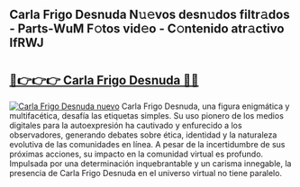 ## Carla Frigo Desnuda N𝚞𝚎vos desn𝚞dos filtr𝚊dos - Parts-WuM F𝚘tos vid𝚎o - C𝚘ntenido atr𝚊ctivo IfRWJ

# <h2><a href="http://mb6xc0g.tromn.icu/?c=Carla+Frigo+Desnuda">🔗👉👉👉 Carla Frigo Desnuda 🔗🔗</a></h2>

[![Carla Frigo Desnuda nuevo](https://i.imgur.com/pEAQMta.gif)](http://mb6xc0g.tromn.icu/?c=Carla+Frigo+Desnuda)
Carla Frigo Desnuda, una figura enigmática y multifacética, desafía las etiquetas simples. Su uso pionero de los medios digitales para la autoexpresión ha cautivado y enfurecido a los observadores, generando debates sobre ética, identidad y la naturaleza evolutiva de las comunidades en línea. A pesar de la incertidumbre de sus próximas acciones, su impacto en la comunidad virtual es profundo. Impulsada por una determinación inquebrantable y un carisma innegable, la presencia de Carla Frigo Desnuda en el universo virtual no tiene paralelo.
